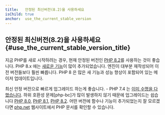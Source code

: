 ```yaml
---
title:   안정된 최신버전(8.2)을 사용하세요
isChild: true
anchor:  use_the_current_stable_version
---
```


## 안정된 최신버전(8.2)을 사용하세요 {#use_the_current_stable_version_title}

지금 PHP를 새로 시작하려는 경우, 현재 안정된 버전인 [PHP 8.2][php-release]를 사용하는 것이 좋습니다. PHP 8.x 에는
[새로운 기능](#language_highlights)이 많이 추가되었습니다. 엔진이 대부분 재작성되어 이전 버전들보다 훨씬 빠릅니다. PHP 8 은
많은 새 기능과 성능 향상이 포함되어 있는 메이저 업데이트입니다.

최신 안정 버전으로 빠르게 업그레이드 하는게 좋습니다. - PHP 7.4 는 [이미 수명을 다했습니다][php-supported]. 하위 호환성 문제[php-bc]가 많이 발생하지 않기 때문에 업그레이드는 쉽습니다 [PHP 8.0][php-bc-80], [PHP 8.1][php-bc-81], [PHP 8.2][php-bc-82]. 어떤 버전에 함수나 기능이 추가되었는지 잘 모르겠다면
[php.net][php-docs] 웹사이트에서 PHP 문서를 확인할 수 있습니다.

[php-release]: https://www.php.net/downloads.php
[php-supported]: https://www.php.net/supported-versions.php
[php-docs]: https://www.php.net/manual/
[php-bc-80]: https://www.php.net/manual/migration80.incompatible.php
[php-bc-81]: https://www.php.net/manual/migration81.incompatible.php
[php-bc-82]: https://www.php.net/manual/migration82.incompatible.php
